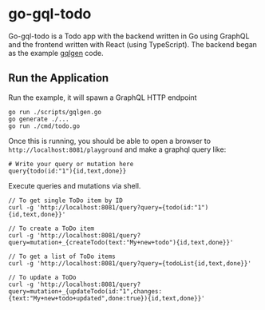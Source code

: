 # go-gql-todo

Go-gql-todo is a Todo app with the backend written in Go using GraphQL and the frontend written with React (using TypeScript).
The backend began as the example [gqlgen](https://github.com/99designs/gqlgen) code. 

## Run the Application

Run the example, it will spawn a GraphQL HTTP endpoint

```
go run ./scripts/gqlgen.go
go generate ./...
go run ./cmd/todo.go
```
Once this is running, you should be able to open a browser to `http://localhost:8081/playground`
and make a graphql query like:
```
# Write your query or mutation here
query{todo(id:"1"){id,text,done}}
```

Execute queries and mutations via shell.

```
// To get single ToDo item by ID
curl -g 'http://localhost:8081/query?query={todo(id:"1"){id,text,done}}'

// To create a ToDo item
curl -g 'http://localhost:8081/query?query=mutation+_{createTodo(text:"My+new+todo"){id,text,done}}'

// To get a list of ToDo items
curl -g 'http://localhost:8081/query?query={todoList{id,text,done}}'

// To update a ToDo
curl -g 'http://localhost:8081/query?query=mutation+_{updateTodo(id:"1",changes:{text:"My+new+todo+updated",done:true}){id,text,done}}'
```
